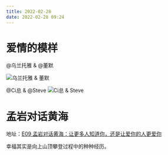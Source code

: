 ```yaml
---
title: 2022-02-28
date: 2022-02-28 09:24
---
```


# 爱情的模样

@乌兰托雅 & @董默

![乌兰托雅 & 董默](http://blog.iotop.work/image/dm-and-wlty.jpeg)

@Ci总 & @Steve
![Ci总 & Steve](http://blog.iotop.work/image/steve-and-ci.jpg)

# 孟岩对话黄海
地址：[E09 孟岩对话黄海：让更多人知道你，还是让爱你的人更爱你](https://www.xiaoyuzhoufm.com/episode/61dbf5b519e8465da2f8f4fd?s=eyJ1IjogIjVlZmZjZmI5ZTkzNDE4MTgwZjFjMWM4NSJ9)

幸福其实是向上山顶攀登过程中的种种经历。   

























